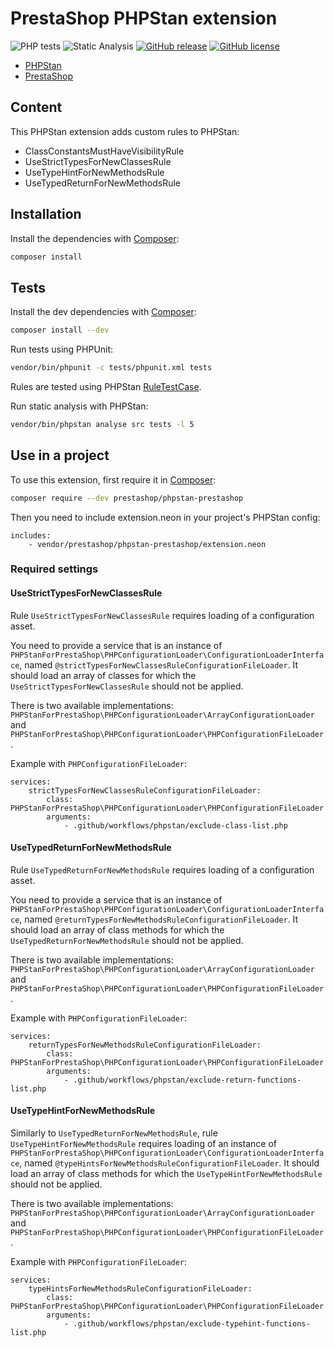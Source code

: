 # PrestaShop PHPStan extension

![PHP tests](https://github.com/prestashop/phpstan-prestashop/workflows/PHP%20tests/badge.svg)
![Static Analysis](https://github.com/PrestaShop/phpstan-prestashop/workflows/Static%20Analysis/badge.svg)
[![GitHub release](https://img.shields.io/github/v/release/prestashop/phpstan-prestashop)](https://github.com/PrestaShop/phpstan-prestashop)
[![GitHub license](https://img.shields.io/github/license/PrestaShop/phpstan-prestashop)](https://github.com/PrestaShop/phpstan-prestashop/LICENSE.md)

* [PHPStan](https://phpstan.org/)
* [PrestaShop](https://github.com/prestashop/prestashop)

## Content

This PHPStan extension adds custom rules to PHPStan:

- ClassConstantsMustHaveVisibilityRule
- UseStrictTypesForNewClassesRule
- UseTypeHintForNewMethodsRule
- UseTypedReturnForNewMethodsRule

## Installation

Install the dependencies with [Composer](https://getcomposer.org/):
```bash
composer install
```

## Tests

Install the dev dependencies with [Composer](https://getcomposer.org/):
```bash
composer install --dev
```

Run tests using PHPUnit:
```bash
vendor/bin/phpunit -c tests/phpunit.xml tests
```

Rules are tested using PHPStan [RuleTestCase](https://github.com/phpstan/phpstan-src/blob/master/src/Testing/RuleTestCase.php).

Run static analysis with PHPStan:
```bash
vendor/bin/phpstan analyse src tests -l 5
```

## Use in a project

To use this extension, first require it in [Composer](https://getcomposer.org/):

```bash
composer require --dev prestashop/phpstan-prestashop
```

Then you need to include extension.neon in your project's PHPStan config:

```neon
includes:
    - vendor/prestashop/phpstan-prestashop/extension.neon
```

### Required settings

#### UseStrictTypesForNewClassesRule

Rule `UseStrictTypesForNewClassesRule` requires loading of a configuration asset.

You need to provide a service that is an instance of `PHPStanForPrestaShop\PHPConfigurationLoader\ConfigurationLoaderInterface`,
named `@strictTypesForNewClassesRuleConfigurationFileLoader`. It should load an array of classes for which
the `UseStrictTypesForNewClassesRule` should not be applied.

There is two available implementations: `PHPStanForPrestaShop\PHPConfigurationLoader\ArrayConfigurationLoader`
and `PHPStanForPrestaShop\PHPConfigurationLoader\PHPConfigurationFileLoader`.

Example with `PHPConfigurationFileLoader`:

```neon
services:
    strictTypesForNewClassesRuleConfigurationFileLoader:
        class: PHPStanForPrestaShop\PHPConfigurationLoader\PHPConfigurationFileLoader
        arguments:
            - .github/workflows/phpstan/exclude-class-list.php
```

#### UseTypedReturnForNewMethodsRule

Rule `UseTypedReturnForNewMethodsRule` requires loading of a configuration asset.

You need to provide a service that is an instance of `PHPStanForPrestaShop\PHPConfigurationLoader\ConfigurationLoaderInterface`,
named `@returnTypesForNewMethodsRuleConfigurationFileLoader`. It should load an array of class methods for which
the `UseTypedReturnForNewMethodsRule` should not be applied.

There is two available implementations: `PHPStanForPrestaShop\PHPConfigurationLoader\ArrayConfigurationLoader`
and `PHPStanForPrestaShop\PHPConfigurationLoader\PHPConfigurationFileLoader`.

Example with `PHPConfigurationFileLoader`:

```neon
services:
    returnTypesForNewMethodsRuleConfigurationFileLoader:
        class: PHPStanForPrestaShop\PHPConfigurationLoader\PHPConfigurationFileLoader
        arguments:
            - .github/workflows/phpstan/exclude-return-functions-list.php
```

#### UseTypeHintForNewMethodsRule

Similarly to `UseTypedReturnForNewMethodsRule`, rule `UseTypeHintForNewMethodsRule` requires loading of an instance of `PHPStanForPrestaShop\PHPConfigurationLoader\ConfigurationLoaderInterface`,
named `@typeHintsForNewMethodsRuleConfigurationFileLoader`. It should load an array of class methods for which
the `UseTypeHintForNewMethodsRule` should not be applied.

There is two available implementations: `PHPStanForPrestaShop\PHPConfigurationLoader\ArrayConfigurationLoader`
and `PHPStanForPrestaShop\PHPConfigurationLoader\PHPConfigurationFileLoader`.

Example with `PHPConfigurationFileLoader`:

```neon
services:
    typeHintsForNewMethodsRuleConfigurationFileLoader:
        class: PHPStanForPrestaShop\PHPConfigurationLoader\PHPConfigurationFileLoader
        arguments:
            - .github/workflows/phpstan/exclude-typehint-functions-list.php
```
